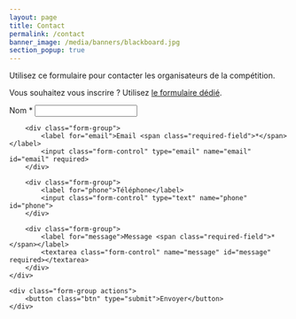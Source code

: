 ```yaml
---
layout: page
title: Contact
permalink: /contact
banner_image: /media/banners/blackboard.jpg
section_popup: true
---
```


Utilisez ce formulaire pour contacter les organisateurs de la compétition.

Vous souhaitez vous inscrire ? Utilisez [le formulaire dédié](/inscription).

<form action="https://forms.robots-ju.ch/forms/coupe-contact" method="post">
	<div class="form-table">
		<div class="form-group">
			<label for="name">Nom <span class="required-field">*</span></label>
			<input class="form-control" type="text" name="name" id="name" required>
		</div>

		<div class="form-group">
			<label for="email">Email <span class="required-field">*</span></label>
			<input class="form-control" type="email" name="email" id="email" required>
		</div>

		<div class="form-group">
			<label for="phone">Téléphone</label>
			<input class="form-control" type="text" name="phone" id="phone">
		</div>

		<div class="form-group">
			<label for="message">Message <span class="required-field">*</span></label>
			<textarea class="form-control" name="message" id="message" required></textarea>
		</div>
	</div>

	<div class="form-group actions">
		<button class="btn" type="submit">Envoyer</button>
	</div>
</form>
